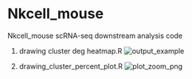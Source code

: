 # Nkcell_mouse
Nkcell_mouse scRNA-seq downstream analysis code

1. drawing cluster deg heatmap.R
![output_example](https://user-images.githubusercontent.com/42495757/113646882-ad4a0d80-96c4-11eb-8538-1a26a2d00b0e.png)

2. drawing_cluster_percent_plot.R
![plot_zoom_png](https://user-images.githubusercontent.com/42495757/113659501-2190ab00-96dd-11eb-9ec7-db18bad67033.png)
